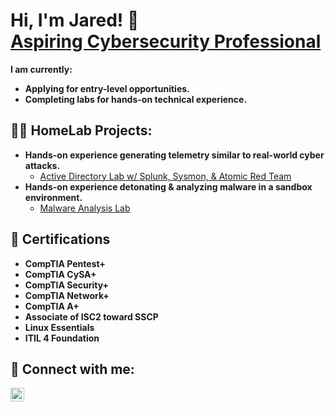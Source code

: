 <h1>Hi, I'm Jared! 👋 <br/><a href="https://www.linkedin.com/in/jaredwalker1/">Aspiring Cybersecurity Professional</a> </h1>

<b> I am currently: </b> 
- <b> Applying for entry-level opportunities. </b>
- <b> Completing labs for hands-on technical experience. </b>

<h2>👨‍💻 HomeLab Projects:</h2>

- <b>Hands-on experience generating telemetry similar to real-world cyber attacks. </b>
  - [Active Directory Lab w/ Splunk, Sysmon, & Atomic Red Team](https://github.com/jaredwalker1/Active-Directory-Project)
- <b>Hands-on experience detonating & analyzing malware in a sandbox environment. </b>
  - [Malware Analysis Lab](https://github.com/jaredwalker1/Malware-Analysis-Lab)


<h2> 📎 Certifications </h2>

- <b> CompTIA Pentest+ </b>
- <b> CompTIA CySA+ </b>
- <b> CompTIA Security+ </b>
- <b> CompTIA Network+ </b>
- <b> CompTIA A+ </b>
- <b> Associate of ISC2 toward SSCP </b>
- <b> Linux Essentials </b>
- <b> ITIL 4 Foundation </b>


<h2> 🤳 Connect with me: </h2> 

[<img align="left" alt="JaredWalker | LinkedIn" width="22px" src="https://i.imgur.com/juVYkbg.png" />][linkedin]

[linkedin]: https://linkedin.com/in/jaredwalker1

